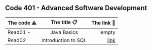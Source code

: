 Code 401 - Advanced Software Development
-------------------------------------------------------


| The code  ⚠️  | The title 📋| The link  🔗   |
| :---        |    :----:   |          ---: |
|  Read01 -     | Java Basics      |    empty   |
| Read02    |    Introduction to SQL    | [link](https://mohd-saqr.github.io/reading-notes/Readme02)     |






